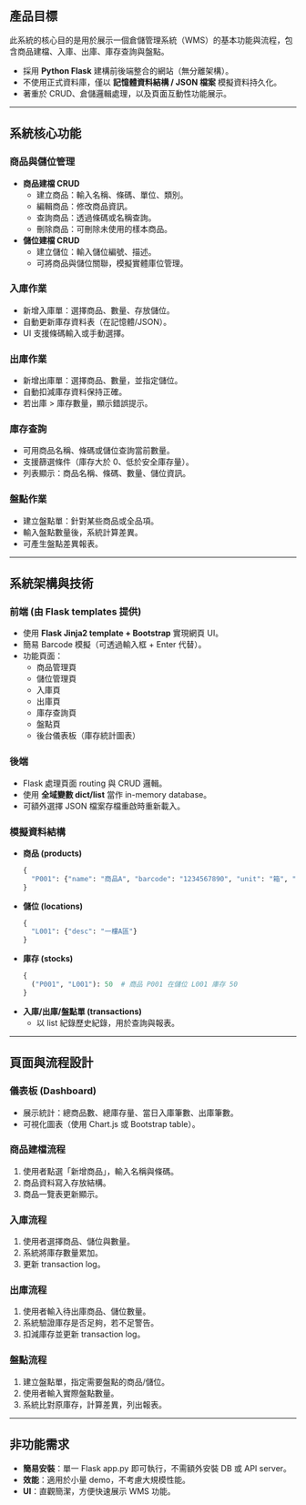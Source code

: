 ## 產品目標  
此系統的核心目的是用於展示一個倉儲管理系統（WMS）的基本功能與流程，包含商品建檔、入庫、出庫、庫存查詢與盤點。  
- 採用 **Python Flask** 建構前後端整合的網站（無分離架構）。  
- 不使用正式資料庫，僅以 **記憶體資料結構 / JSON 檔案** 模擬資料持久化。  
- 著重於 CRUD、倉儲邏輯處理，以及頁面互動性功能展示。  

***

## 系統核心功能  

### 商品與儲位管理
- **商品建檔 CRUD**
  - 建立商品：輸入名稱、條碼、單位、類別。
  - 編輯商品：修改商品資訊。
  - 查詢商品：透過條碼或名稱查詢。
  - 刪除商品：可刪除未使用的樣本商品。
- **儲位建檔 CRUD**
  - 建立儲位：輸入儲位編號、描述。  
  - 可將商品與儲位關聯，模擬實體庫位管理。  

### 入庫作業  
- 新增入庫單：選擇商品、數量、存放儲位。  
- 自動更新庫存資料表（在記憶體/JSON）。  
- UI 支援條碼輸入或手動選擇。  

### 出庫作業  
- 新增出庫單：選擇商品、數量，並指定儲位。  
- 自動扣減庫存資料保持正確。  
- 若出庫 > 庫存數量，顯示錯誤提示。  

### 庫存查詢  
- 可用商品名稱、條碼或儲位查詢當前數量。  
- 支援篩選條件（庫存大於 0、低於安全庫存量）。  
- 列表顯示：商品名稱、條碼、數量、儲位資訊。  

### 盤點作業  
- 建立盤點單：針對某些商品或全品項。  
- 輸入盤點數量後，系統計算差異。  
- 可產生盤點差異報表。  

***

## 系統架構與技術  

### 前端 (由 Flask templates 提供)
- 使用 **Flask Jinja2 template + Bootstrap** 實現網頁 UI。  
- 簡易 Barcode 模擬（可透過輸入框 + Enter 代替）。  
- 功能頁面：
  - 商品管理頁
  - 儲位管理頁
  - 入庫頁
  - 出庫頁
  - 庫存查詢頁
  - 盤點頁
  - 後台儀表板（庫存統計圖表）  

### 後端  
- Flask 處理頁面 routing 與 CRUD 邏輯。  
- 使用 **全域變數 dict/list** 當作 in-memory database。  
- 可額外選擇 JSON 檔案存檔重啟時重新載入。  

### 模擬資料結構  
- **商品 (products)**  
  ```python
  {
    "P001": {"name": "商品A", "barcode": "1234567890", "unit": "箱", "category": "食品"}
  }
  ```
- **儲位 (locations)**  
  ```python
  {
    "L001": {"desc": "一樓A區"}
  }
  ```
- **庫存 (stocks)**  
  ```python
  {
    ("P001", "L001"): 50  # 商品 P001 在儲位 L001 庫存 50
  }
  ```
- **入庫/出庫/盤點單 (transactions)**  
  - 以 list 紀錄歷史紀錄，用於查詢與報表。  

***

## 頁面與流程設計  

### 儀表板 (Dashboard)  
- 展示統計：總商品數、總庫存量、當日入庫筆數、出庫筆數。  
- 可視化圖表（使用 Chart.js 或 Bootstrap table）。  

### 商品建檔流程  
1. 使用者點選「新增商品」，輸入名稱與條碼。  
2. 商品資料寫入存放結構。  
3. 商品一覽表更新顯示。  

### 入庫流程  
1. 使用者選擇商品、儲位與數量。  
2. 系統將庫存數量累加。  
3. 更新 transaction log。  

### 出庫流程  
1. 使用者輸入待出庫商品、儲位數量。  
2. 系統驗證庫存是否足夠，若不足警告。  
3. 扣減庫存並更新 transaction log。  

### 盤點流程  
1. 建立盤點單，指定需要盤點的商品/儲位。  
2. 使用者輸入實際盤點數量。  
3. 系統比對原庫存，計算差異，列出報表。  

***

## 非功能需求  
- **簡易安裝**：單一 Flask app.py 即可執行，不需額外安裝 DB 或 API server。  
- **效能**：適用於小量 demo，不考慮大規模性能。  
- **UI**：直觀簡潔，方便快速展示 WMS 功能。  